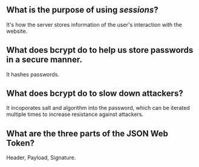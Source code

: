 <!-- Answers to the Short Answer Essay Questions go here -->

## What is the purpose of using _sessions_?
It's how the server stores information of the user's interaction with the website.
## What does bcrypt do to help us store passwords in a secure manner.
It hashes passwords.
## What does bcrypt do to slow down attackers?
It incoporates salt and algorithm into the password, which can be iterated multiple times to increase resistance against attackers.
## What are the three parts of the JSON Web Token?
Header, Payload, Signature.